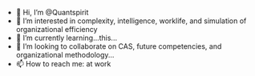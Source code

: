 - 👋 Hi, I’m @Quantspirit
- 👀 I’m interested in complexity, intelligence, worklife, and simulation of organizational efficiency
- 🌱 I’m currently learning...this...
- 💞️ I’m looking to collaborate on CAS, future competencies, and organizational methodology...
- 📫 How to reach me: at work

<!---
Quantspirit/Quantspirit is a ✨ special ✨ repository because its `README.md` (this file) appears on your GitHub profile.
You can click the Preview link to take a look at your changes.
--->
